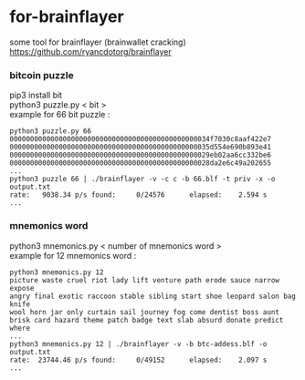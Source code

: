 # for-brainflayer
some tool for brainflayer (brainwallet cracking)<br>
https://github.com/ryancdotorg/brainflayer<br>


### bitcoin puzzle
pip3 install bit<br>
python3 puzzle.py \< bit \><br>
example for 66 bit puzzle :<br>
```
python3 puzzle.py 66
0000000000000000000000000000000000000000000000034f7030c8aaf422e7
0000000000000000000000000000000000000000000000035d554e690b893e41
0000000000000000000000000000000000000000000000029eb02aa6cc332be6
0000000000000000000000000000000000000000000000028da2e6c49a202655
...
python3 puzzle 66 | ./brainflayer -v -c c -b 66.blf -t priv -x -o output.txt
rate:   9038.34 p/s found:     0/24576      elapsed:    2.594 s
...
```
### mnemonics word
python3 mnemonics.py \< number of mnemonics word \><br>
example for 12 mnemonics word :<br>
```
python3 mnemonics.py 12
picture waste cruel riot lady lift venture path erode sauce narrow expose
angry final exotic raccoon stable sibling start shoe leopard salon bag knife
wool horn jar only curtain sail journey fog come dentist boss aunt
brisk card hazard theme patch badge text slab absurd donate predict where
...
python3 mnemonics.py 12 | ./brainflayer -v -b btc-addess.blf -o output.txt
rate:  23744.46 p/s found:     0/49152      elapsed:    2.097 s
...
```
